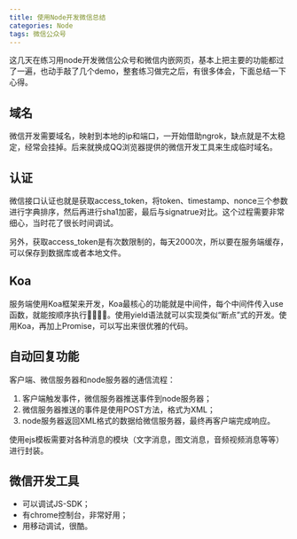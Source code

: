 ```yaml
---
title: 使用Node开发微信总结
categories: Node
tags: 微信公众号
---
```


这几天在练习用node开发微信公众号和微信内嵌网页，基本上把主要的功能都过了一遍，也动手敲了几个demo，整套练习做完之后，有很多体会，下面总结一下心得。

## 域名

微信开发需要域名，映射到本地的ip和端口，一开始借助ngrok，缺点就是不太稳定，经常会挂掉。后来就换成QQ浏览器提供的微信开发工具来生成临时域名。

## 认证

微信接口认证也就是获取access_token，将token、timestamp、nonce三个参数进行字典排序，然后再进行sha1加密，最后与signatrue对比。这个过程需要非常细心，当时花了很长时间调试。

另外，获取access_token是有次数限制的，每天2000次，所以要在服务端缓存，可以保存到数据库或者本地文件。

## Koa

服务端使用Koa框架来开发，Koa最核心的功能就是中间件，每个中间件传入use函数，就能按顺序执行。使用yield语法就可以实现类似“断点”式的开发。使用Koa，再加上Promise，可以写出来很优雅的代码。

## 自动回复功能

客户端、微信服务器和node服务器的通信流程：

1. 客户端触发事件，微信服务器推送事件到node服务器；
2. 微信服务器推送的事件是使用POST方法，格式为XML；
3. node服务器返回XML格式的数据给微信服务器，最终再客户端完成响应。

使用ejs模板需要对各种消息的模块（文字消息，图文消息，音频视频消息等等）进行封装。

## 微信开发工具

- 可以调试JS-SDK；
- 有chrome控制台，非常好用；
- 用移动调试，很酷。
